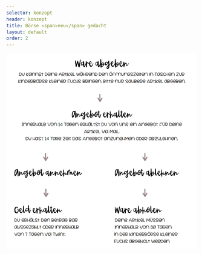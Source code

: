 ```yaml
---
selector: konzept
header: konzept
title: Börse <span>neu</span> gedacht
layout: default
order: 2
---
```



<div class="row justify-content-md-center text-center">
    <div class="col-md-auto">
        <img src="assets/img/konzept.png" class="konzept-img" />
    </div>
</div>
